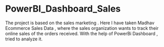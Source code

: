 # PowerBI_Dashboard_Sales
The project is based on the sales marketing . Here I have taken Madhav Ecommerce Sales Data , where the sales organization wants to track their online sales of the orders received. With the help of PowerBi Dashboard , tried to analyze it.
